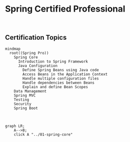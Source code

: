 # Spring Certified Professional

<br>

## Certification Topics

```mermaid
mindmap
  root((Spring Pro))
    Spring Core
      Introduction to Spring Framework
      Java Configuration
        Define Spring Beans using Java code
        Access Beans in the Application Context
        Handle multiple configuration files
        Handle dependencies between Beans
        Explain and define Bean Scopes
    Data Management
    Spring MVC
    Testing
    Security
    Spring Boot
```

<br>

```mermaid
graph LR;
    A-->B;
    click A "../01-spring-core"
```